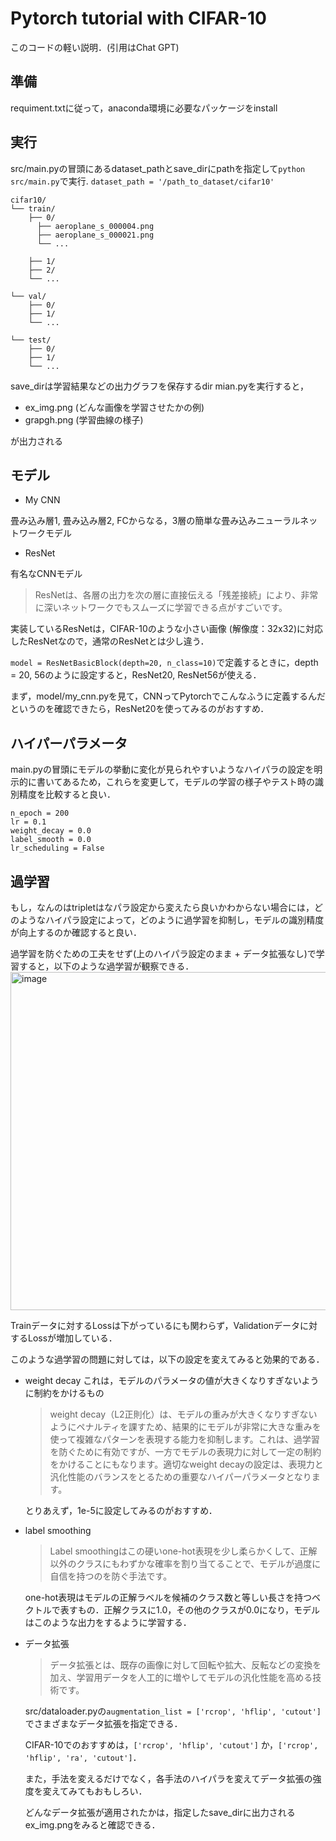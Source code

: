 # Pytorch tutorial with CIFAR-10
このコードの軽い説明．(引用はChat GPT)

## 準備
requiment.txtに従って，anaconda環境に必要なパッケージをinstall

## 実行
src/main.pyの冒頭にあるdataset_pathとsave_dirにpathを指定して`python src/main.py`で実行.
`dataset_path = '/path_to_dataset/cifar10'`

```
cifar10/
└── train/
    ├── 0/
      ├── aeroplane_s_000004.png
      ├── aeroplane_s_000021.png
      └── ...

    ├── 1/
    ├── 2/
    └── ...

└── val/
    ├── 0/   
    ├── 1/
    └── ...

└── test/
    ├── 0/   
    ├── 1/
    └── ...
```


save_dirは学習結果などの出力グラフを保存するdir
mian.pyを実行すると，
- ex_img.png (どんな画像を学習させたかの例)
- grapgh.png (学習曲線の様子)
  
が出力される

## モデル
- My CNN
  
畳み込み層1, 畳み込み層2, FCからなる，3層の簡単な畳み込みニューラルネットワークモデル

- ResNet
  
有名なCNNモデル
> ResNetは、各層の出力を次の層に直接伝える「残差接続」により、非常に深いネットワークでもスムーズに学習できる点がすごいです。

実装しているResNetは，CIFAR-10のような小さい画像 (解像度：32x32)に対応したResNetなので，通常のResNetとは少し違う．

`model = ResNetBasicBlock(depth=20, n_class=10)`で定義するときに，depth = 20, 56のように設定すると，ResNet20, ResNet56が使える．

まず，model/my_cnn.pyを見て，CNNってPytorchでこんなふうに定義するんだというのを確認できたら，ResNet20を使ってみるのがおすすめ．

## ハイパーパラメータ

main.pyの冒頭にモデルの挙動に変化が見られやすいようなハイパラの設定を明示的に書いてあるため，これらを変更して，モデルの学習の様子やテスト時の識別精度を比較すると良い．

```
n_epoch = 200
lr = 0.1
weight_decay = 0.0
label_smooth = 0.0
lr_scheduling = False
```

## 過学習
もし，なんのはtripletはなパラ設定から変えたら良いかわからない場合には，どのようなハイパラ設定によって，どのように過学習を抑制し，モデルの識別精度が向上するのか確認すると良い．

過学習を防ぐための工夫をせず(上のハイパラ設定のまま + データ拡張なし)で学習すると，以下のような過学習が観察できる．
<img width="541" alt="image" src="https://github.com/user-attachments/assets/4210a624-072f-47cf-b160-8d5868ed87a5" />

Trainデータに対するLossは下がっているにも関わらず，Validationデータに対するLossが増加している．

このような過学習の問題に対しては，以下の設定を変えてみると効果的である．

- weight decay 
  これは，モデルのパラメータの値が大きくなりすぎないように制約をかけるもの
  
  > weight decay（L2正則化）は、モデルの重みが大きくなりすぎないようにペナルティを課すため、結果的にモデルが非常に大きな重みを使って複雑なパターンを表現する能力を抑制します。これは、過学習を防ぐために有効ですが、一方でモデルの表現力に対して一定の制約をかけることにもなります。適切なweight decayの設定は、表現力と汎化性能のバランスをとるための重要なハイパーパラメータとなります。

  とりあえず，1e-5に設定してみるのがおすすめ．
  
- label smoothing
  > Label smoothingはこの硬いone-hot表現を少し柔らかくして、正解以外のクラスにもわずかな確率を割り当てることで、モデルが過度に自信を持つのを防ぐ手法です。
  
  one-hot表現はモデルの正解ラベルを候補のクラス数と等しい長さを持つベクトルで表すもの．正解クラスに1.0，その他のクラスが0.0になり，モデルはこのような出力をするように学習する．

- データ拡張
  > データ拡張とは、既存の画像に対して回転や拡大、反転などの変換を加え、学習用データを人工的に増やしてモデルの汎化性能を高める技術です。
  
  src/dataloader.pyの`augmentation_list = ['rcrop', 'hflip', 'cutout']`でさまざまなデータ拡張を指定できる．
  
  CIFAR-10でのおすすめは，`['rcrop', 'hflip', 'cutout']` か，`['rcrop', 'hflip', 'ra', 'cutout']`．

  また，手法を変えるだけでなく，各手法のハイパラを変えてデータ拡張の強度を変えてみてもおもしろい．

  どんなデータ拡張が適用されたかは，指定したsave_dirに出力されるex_img.pngをみると確認できる．


